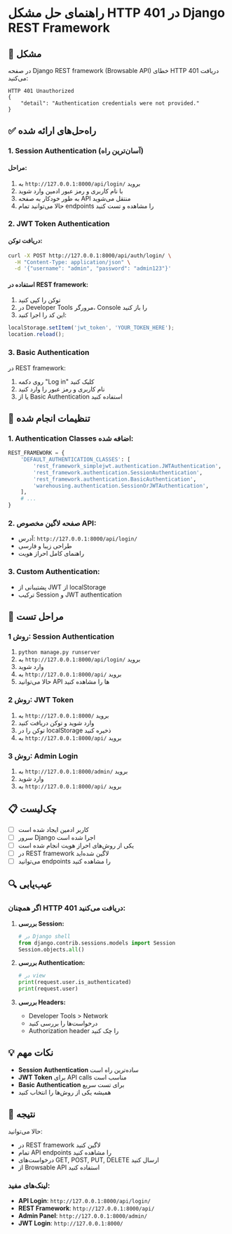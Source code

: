 # راهنمای حل مشکل HTTP 401 در Django REST Framework

## 🎯 مشکل
در صفحه Django REST framework (Browsable API) خطای HTTP 401 دریافت می‌کنید:
```
HTTP 401 Unauthorized
{
    "detail": "Authentication credentials were not provided."
}
```

## ✅ راه‌حل‌های ارائه شده

### 1. **Session Authentication** (آسان‌ترین راه)

#### مراحل:
1. به `http://127.0.0.1:8000/api/login/` بروید
2. با نام کاربری و رمز عبور ادمین وارد شوید
3. به طور خودکار به صفحه API منتقل می‌شوید
4. حالا می‌توانید تمام endpoints را مشاهده و تست کنید

### 2. **JWT Token Authentication**

#### دریافت توکن:
```bash
curl -X POST http://127.0.0.1:8000/api/auth/login/ \
  -H "Content-Type: application/json" \
  -d '{"username": "admin", "password": "admin123"}'
```

#### استفاده در REST framework:
1. توکن را کپی کنید
2. در Developer Tools مرورگر، Console را باز کنید
3. این کد را اجرا کنید:
```javascript
localStorage.setItem('jwt_token', 'YOUR_TOKEN_HERE');
location.reload();
```

### 3. **Basic Authentication**

در REST framework:
1. روی دکمه "Log in" کلیک کنید
2. نام کاربری و رمز عبور را وارد کنید
3. یا از Basic Authentication استفاده کنید

## 🔧 تنظیمات انجام شده

### 1. **Authentication Classes اضافه شده:**
```python
REST_FRAMEWORK = {
    'DEFAULT_AUTHENTICATION_CLASSES': [
        'rest_framework_simplejwt.authentication.JWTAuthentication',
        'rest_framework.authentication.SessionAuthentication',
        'rest_framework.authentication.BasicAuthentication',
        'warehousing.authentication.SessionOrJWTAuthentication',
    ],
    # ...
}
```

### 2. **صفحه لاگین مخصوص API:**
- آدرس: `http://127.0.0.1:8000/api/login/`
- طراحی زیبا و فارسی
- راهنمای کامل احراز هویت

### 3. **Custom Authentication:**
- پشتیبانی از JWT از localStorage
- ترکیب Session و JWT authentication

## 🚀 مراحل تست

### روش 1: Session Authentication
1. `python manage.py runserver`
2. به `http://127.0.0.1:8000/api/login/` بروید
3. وارد شوید
4. به `http://127.0.0.1:8000/api/` بروید
5. حالا می‌توانید API ها را مشاهده کنید

### روش 2: JWT Token
1. به `http://127.0.0.1:8000/` بروید
2. وارد شوید و توکن دریافت کنید
3. توکن را در localStorage ذخیره کنید
4. به `http://127.0.0.1:8000/api/` بروید

### روش 3: Admin Login
1. به `http://127.0.0.1:8000/admin/` بروید
2. وارد شوید
3. به `http://127.0.0.1:8000/api/` بروید

## 📋 چک‌لیست

- [ ] کاربر ادمین ایجاد شده است
- [ ] سرور Django اجرا شده است
- [ ] یکی از روش‌های احراز هویت انجام شده است
- [ ] در REST framework لاگین شده‌اید
- [ ] می‌توانید endpoints را مشاهده کنید

## 🔍 عیب‌یابی

### اگر همچنان HTTP 401 دریافت می‌کنید:

1. **بررسی Session:**
   ```python
   # در Django shell
   from django.contrib.sessions.models import Session
   Session.objects.all()
   ```

2. **بررسی Authentication:**
   ```python
   # در view
   print(request.user.is_authenticated)
   print(request.user)
   ```

3. **بررسی Headers:**
   - Developer Tools > Network
   - درخواست‌ها را بررسی کنید
   - Authorization header را چک کنید

## 💡 نکات مهم

- **Session Authentication** ساده‌ترین راه است
- **JWT Token** برای API calls مناسب است
- **Basic Authentication** برای تست سریع
- همیشه یکی از روش‌ها را انتخاب کنید

## 🎉 نتیجه

حالا می‌توانید:
- در REST framework لاگین کنید
- تمام API endpoints را مشاهده کنید
- درخواست‌های GET, POST, PUT, DELETE ارسال کنید
- از Browsable API استفاده کنید

### لینک‌های مفید:
- **API Login**: `http://127.0.0.1:8000/api/login/`
- **REST Framework**: `http://127.0.0.1:8000/api/`
- **Admin Panel**: `http://127.0.0.1:8000/admin/`
- **JWT Login**: `http://127.0.0.1:8000/`


